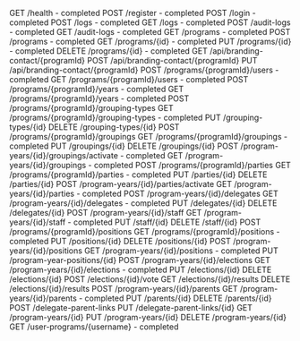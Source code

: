 GET /health - completed
POST /register - completed
POST /login - completed
POST /logs - completed
GET /logs - completed
POST /audit-logs - completed
GET /audit-logs - completed
GET /programs - completed
POST /programs - completed
GET /programs/{id} - completed
PUT /programs/{id} - completed
DELETE /programs/{id} - completed
GET /api/branding-contact/{programId}
POST /api/branding-contact/{programId}
PUT /api/branding-contact/{programId}
POST /programs/{programId}/users - completed
GET /programs/{programId}/users - completed
POST /programs/{programId}/years - completed
GET /programs/{programId}/years - completed
POST /programs/{programId}/grouping-types
GET /programs/{programId}/grouping-types - completed
PUT /grouping-types/{id}
DELETE /grouping-types/{id}
POST /programs/{programId}/groupings
GET /programs/{programId}/groupings - completed
PUT /groupings/{id}
DELETE /groupings/{id}
POST /program-years/{id}/groupings/activate - completed
GET /program-years/{id}/groupings - completed
POST /programs/{programId}/parties
GET /programs/{programId}/parties - completed
PUT /parties/{id}
DELETE /parties/{id}
POST /program-years/{id}/parties/activate
GET /program-years/{id}/parties - completed
POST /program-years/{id}/delegates
GET /program-years/{id}/delegates - completed
PUT /delegates/{id}
DELETE /delegates/{id}
POST /program-years/{id}/staff
GET /program-years/{id}/staff - completed
PUT /staff/{id}
DELETE /staff/{id}
POST /programs/{programId}/positions
GET /programs/{programId}/positions - completed
PUT /positions/{id}
DELETE /positions/{id}
POST /program-years/{id}/positions
GET /program-years/{id}/positions - completed
PUT /program-year-positions/{id}
POST /program-years/{id}/elections
GET /program-years/{id}/elections - completed
PUT /elections/{id}
DELETE /elections/{id}
POST /elections/{id}/vote
GET /elections/{id}/results
DELETE /elections/{id}/results
POST /program-years/{id}/parents
GET /program-years/{id}/parents - completed
PUT /parents/{id}
DELETE /parents/{id}
POST /delegate-parent-links
PUT /delegate-parent-links/{id}
GET /program-years/{id}
PUT /program-years/{id}
DELETE /program-years/{id}
GET /user-programs/{username} - completed
